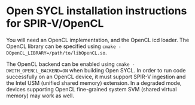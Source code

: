 # Open SYCL installation instructions for SPIR-V/OpenCL

You will need an OpenCL implementation, and the OpenCL icd loader. The OpenCL library can be specified using `cmake -DOpenCL_LIBRARY=/path/to/libOpenCL.so`.

The OpenCL backend can be enabled using `cmake -DWITH_OPENCL_BACKEND=ON` when building Open SYCL.
In order to run code successfully on an OpenCL device, it must support SPIR-V ingestion and the Intel USM (unified shared memory) extension. In a degraded mode, devices supporting OpenCL fine-grained system SVM (shared virtual memory) may work as well.

